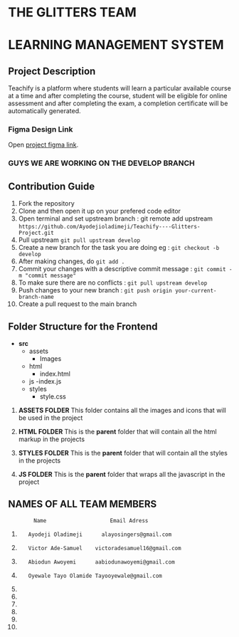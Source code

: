# THE GLITTERS TEAM

# LEARNING MANAGEMENT SYSTEM

## Project Description

Teachify is a platform where students will learn a particular available course at a time and after
completing the course, student will be eligible for online assessment and after completing the exam,
a completion certificate will be automatically generated.

### Figma Design Link

Open [project figma link](https://www.figma.com/file/88zrQGYatTSHpezaP31Dop/LEARNING-MANAGEMENT-SYSTEM?node-id=0%3A1).

### GUYS WE ARE WORKING ON THE DEVELOP BRANCH

## Contribution Guide

1. Fork the repository
2. Clone and then open it up on your prefered code editor
3. Open terminal and set upstream branch : git remote add upstream `https://github.com/Ayodejioladimeji/Teachify----Glitters-Project.git`
4. Pull upstream `git pull upstream develop`
5. Create a new branch for the task you are doing eg : `git checkout -b develop`
6. After making changes, do `git add .`
7. Commit your changes with a descriptive commit message : `git commit -m "commit message"`
8. To make sure there are no conflicts : `git pull upstream develop`
9. Push changes to your new branch : `git push origin your-current-branch-name`
10. Create a pull request to the main branch

## Folder Structure for the Frontend

- **src**
  - assets
    - Images
  - html
    - index.html
  - js
    -index.js
  - styles
    - style.css

1. **ASSETS FOLDER**
   This folder contains all the images and icons that will be used in the project

2. **HTML FOLDER**
   This is the **parent** folder that will contain all the html markup in the projects

3. **STYLES FOLDER**
   This is the **parent** folder that will contain all the styles in the projects

4. **JS FOLDER**
   This is the **parent** folder that wraps all the javascript in the project

## NAMES OF ALL TEAM MEMBERS

    		Name					Email Adress

1.        Ayodeji Oladimeji		 alayosingers@gmail.com
2.        Victor Ade-Samuel    victoradesamuel16@gmail.com
3.        Abiodun Awoyemi      aabiodunawoyemi@gmail.com
4.        Oyewale Tayo Olamide Tayooyewale@gmail.com
5.
6.
7.
8.
9.
10.

